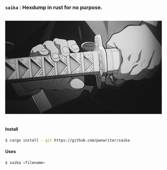 ### `saika` : Hexdump in rust for no purpose.

<br>
<div align="center">
  <img src="https://github.com/pwnwriter/files/raw/main/saika/saika.gif" alt=" hexdump in rust" width="700" height="300">  
</div>
<br>

#### Install
```sh
$ cargo install --git https://github.com/pwnwriter/saika
```

#### Uses
```sh
$ saika <filename>
```
